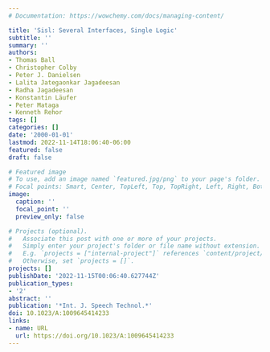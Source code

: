 ```yaml
---
# Documentation: https://wowchemy.com/docs/managing-content/

title: 'Sisl: Several Interfaces, Single Logic'
subtitle: ''
summary: ''
authors:
- Thomas Ball
- Christopher Colby
- Peter J. Danielsen
- Lalita Jategaonkar Jagadeesan
- Radha Jagadeesan
- Konstantin Läufer
- Peter Mataga
- Kenneth Rehor
tags: []
categories: []
date: '2000-01-01'
lastmod: 2022-11-14T18:06:40-06:00
featured: false
draft: false

# Featured image
# To use, add an image named `featured.jpg/png` to your page's folder.
# Focal points: Smart, Center, TopLeft, Top, TopRight, Left, Right, BottomLeft, Bottom, BottomRight.
image:
  caption: ''
  focal_point: ''
  preview_only: false

# Projects (optional).
#   Associate this post with one or more of your projects.
#   Simply enter your project's folder or file name without extension.
#   E.g. `projects = ["internal-project"]` references `content/project/deep-learning/index.md`.
#   Otherwise, set `projects = []`.
projects: []
publishDate: '2022-11-15T00:06:40.627744Z'
publication_types:
- '2'
abstract: ''
publication: '*Int. J. Speech Technol.*'
doi: 10.1023/A:1009645414233
links:
- name: URL
  url: https://doi.org/10.1023/A:1009645414233
---
```

